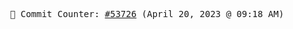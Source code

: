 <p align="center">
    <samp>
        📮 Commit Counter: <a href="https://github.com/Javascript-void0/Javascript-void0/commits/main">#53726</a> (April 20, 2023 @ 09:18 AM)
    </samp>
</p>